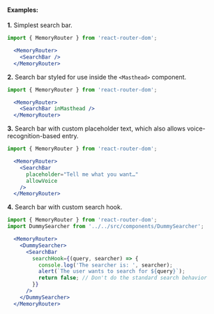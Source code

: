 #### Examples:

__1.__ Simplest search bar.

```jsx
import { MemoryRouter } from 'react-router-dom';

  <MemoryRouter>
    <SearchBar />
  </MemoryRouter>
```

__2.__ Search bar styled for use inside the `<Masthead>` component.

```jsx
import { MemoryRouter } from 'react-router-dom';

  <MemoryRouter>
    <SearchBar inMasthead />
  </MemoryRouter>
```

__3.__ Search bar with custom placeholder text, which also allows voice-recognition-based entry.
```jsx
import { MemoryRouter } from 'react-router-dom';

  <MemoryRouter>
    <SearchBar
      placeholder="Tell me what you want…"
      allowVoice
    />
  </MemoryRouter>
```

__4.__ Search bar with custom search hook.
```jsx
import { MemoryRouter } from 'react-router-dom';
import DummySearcher from '../../src/components/DummySearcher';

  <MemoryRouter>
    <DummySearcher>
      <SearchBar
        searchHook={(query, searcher) => {
          console.log('The searcher is: ', searcher);
          alert(`The user wants to search for ${query}`);
          return false; // Don't do the standard search behavior
        }}
      />
    </DummySearcher>
  </MemoryRouter>
```
